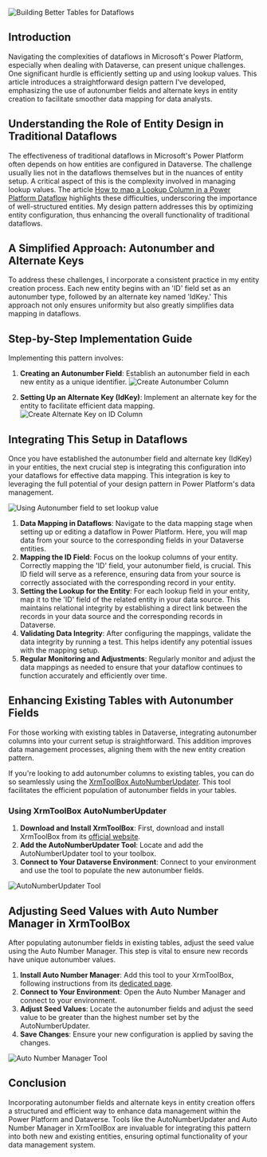 ![Building Better Tables for Dataflows](https://github.com/rwilson504/Blogger/assets/7444929/75e1d6d2-d761-4bb5-9f59-99042cc927ef)

## Introduction

Navigating the complexities of dataflows in Microsoft's Power Platform, especially when dealing with Dataverse, can present unique challenges. One significant hurdle is efficiently setting up and using lookup values. This article introduces a straightforward design pattern I've developed, emphasizing the use of autonumber fields and alternate keys in entity creation to facilitate smoother data mapping for data analysts.

## Understanding the Role of Entity Design in Traditional Dataflows

The effectiveness of traditional dataflows in Microsoft's Power Platform often depends on how entities are configured in Dataverse. The challenge usually lies not in the dataflows themselves but in the nuances of entity setup. A critical aspect of this is the complexity involved in managing lookup values. The article [How to map a Lookup Column in a Power Platform Dataflow](https://www.apprising.co.nz/post/how-to-map-a-lookup-column-in-a-power-platform-dataflow) highlights these difficulties, underscoring the importance of well-structured entities. My design pattern addresses this by optimizing entity configuration, thus enhancing the overall functionality of traditional dataflows.

## A Simplified Approach: Autonumber and Alternate Keys

To address these challenges, I incorporate a consistent practice in my entity creation process. Each new entity begins with an 'ID' field set as an autonumber type, followed by an alternate key named 'IdKey.' This approach not only ensures uniformity but also greatly simplifies data mapping in dataflows.

## Step-by-Step Implementation Guide

Implementing this pattern involves:

1. **Creating an Autonumber Field**: Establish an autonumber field in each new entity as a unique identifier.
   ![Create Autonumber Column](https://github.com/rwilson504/Blogger/assets/7444929/bd4297a0-46f3-4f42-bced-1ecc6e198220)

3. **Setting Up an Alternate Key (IdKey)**: Implement an alternate key for the entity to facilitate efficient data mapping.
   ![Create Alternate Key on ID Column](https://github.com/rwilson504/Blogger/assets/7444929/304f0fa4-7319-4dfe-9f47-6f2e562876f1)

## Integrating This Setup in Dataflows

Once you have established the autonumber field and alternate key (IdKey) in your entities, the next crucial step is integrating this configuration into your dataflows for effective data mapping. This integration is key to leveraging the full potential of your design pattern in Power Platform's data management.

![Using Autonumber field to set lookup value](https://github.com/rwilson504/Blogger/assets/7444929/6073839a-eae4-4e97-ac7a-b84e5044f5b9)

1. **Data Mapping in Dataflows**: Navigate to the data mapping stage when setting up or editing a dataflow in Power Platform. Here, you will map data from your source to the corresponding fields in your Dataverse entities.
2. **Mapping the ID Field**: Focus on the lookup columns of your entity. Correctly mapping the 'ID' field, your autonumber field, is crucial. This ID field will serve as a reference, ensuring data from your source is correctly associated with the corresponding record in your entity.
3. **Setting the Lookup for the Entity**: For each lookup field in your entity, map it to the 'ID' field of the related entity in your data source. This maintains relational integrity by establishing a direct link between the records in your data source and the corresponding records in Dataverse.
4. **Validating Data Integrity**: After configuring the mappings, validate the data integrity by running a test. This helps identify any potential issues with the mapping setup.
5. **Regular Monitoring and Adjustments**: Regularly monitor and adjust the data mappings as needed to ensure that your dataflow continues to function accurately and efficiently over time.

## Enhancing Existing Tables with Autonumber Fields

For those working with existing tables in Dataverse, integrating autonumber columns into your current setup is straightforward. This addition improves data management processes, aligning them with the new entity creation pattern.

If you're looking to add autonumber columns to existing tables, you can do so seamlessly using the [XrmToolBox AutoNumberUpdater](https://mayankp.wordpress.com/2021/12/09/xrmtoolbox-autonumberupdater-new-tool/). This tool facilitates the efficient population of autonumber fields in your tables.

### Using XrmToolBox AutoNumberUpdater

1. **Download and Install XrmToolBox**: First, download and install XrmToolBox from its [official website](https://www.xrmtoolbox.com/).
2. **Add the AutoNumberUpdater Tool**: Locate and add the AutoNumberUpdater tool to your toolbox.
3. **Connect to Your Dataverse Environment**: Connect to your environment and use the tool to populate the new autonumber fields.

![AutoNumberUpdater Tool](https://github.com/rwilson504/Blogger/assets/7444929/56de40d2-d4b6-40ff-88b2-8b1f949cc0dc)

## Adjusting Seed Values with Auto Number Manager in XrmToolBox

After populating autonumber fields in existing tables, adjust the seed value using the Auto Number Manager. This step is vital to ensure new records have unique autonumber values.

1. **Install Auto Number Manager**: Add this tool to your XrmToolBox, following instructions from its [dedicated page](https://jonasr.app/ANM/).
2. **Connect to Your Environment**: Open the Auto Number Manager and connect to your environment.
3. **Adjust Seed Values**: Locate the autonumber fields and adjust the seed value to be greater than the highest number set by the AutoNumberUpdater.
4. **Save Changes**: Ensure your new configuration is applied by saving the changes.

![Auto Number Manager Tool](https://github.com/rwilson504/Blogger/assets/7444929/b56a0864-20a8-443f-9fc9-9368439abb17)

## Conclusion

Incorporating autonumber fields and alternate keys in entity creation offers a structured and efficient way to enhance data management within the Power Platform and Dataverse. Tools like the AutoNumberUpdater and Auto Number Manager in XrmToolBox are invaluable for integrating this pattern into both new and existing entities, ensuring optimal functionality of your data management system.
